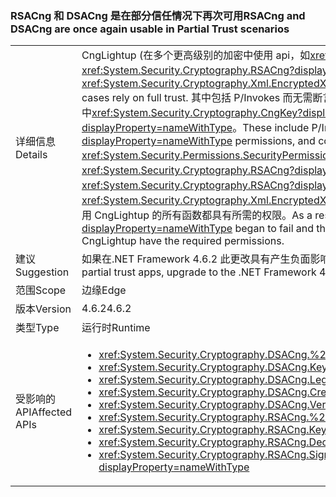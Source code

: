 ### <a name="rsacng-and-dsacng-are-once-again-usable-in-partial-trust-scenarios"></a><span data-ttu-id="da811-101">RSACng 和 DSACng 是在部分信任情况下再次可用</span><span class="sxs-lookup"><span data-stu-id="da811-101">RSACng and DSACng are once again usable in Partial Trust scenarios</span></span>

|   |   |
|---|---|
|<span data-ttu-id="da811-102">详细信息</span><span class="sxs-lookup"><span data-stu-id="da811-102">Details</span></span>|<span data-ttu-id="da811-103">CngLightup (在多个更高级别的加密中使用 api，如<xref:System.Security.Cryptography.Xml.EncryptedXml?displayProperty=nameWithType>) 和<xref:System.Security.Cryptography.RSACng?displayProperty=nameWithType>在某些情况下依赖于完全信任。</span><span class="sxs-lookup"><span data-stu-id="da811-103">CngLightup (used in several higher-level crypto apis, such as <xref:System.Security.Cryptography.Xml.EncryptedXml?displayProperty=nameWithType>) and <xref:System.Security.Cryptography.RSACng?displayProperty=nameWithType> in some cases rely on full trust.</span></span> <span data-ttu-id="da811-104">其中包括 P/Invokes 而无需断言<xref:System.Security.Permissions.SecurityPermissionFlag.UnmanagedCode?displayProperty=nameWithType>权限和代码路径其中<xref:System.Security.Cryptography.CngKey?displayProperty=nameWithType>具有的权限要求<xref:System.Security.Permissions.SecurityPermissionFlag.UnmanagedCode?displayProperty=nameWithType>。</span><span class="sxs-lookup"><span data-stu-id="da811-104">These include P/Invokes without asserting <xref:System.Security.Permissions.SecurityPermissionFlag.UnmanagedCode?displayProperty=nameWithType> permissions, and code paths where <xref:System.Security.Cryptography.CngKey?displayProperty=nameWithType> has permission demands for <xref:System.Security.Permissions.SecurityPermissionFlag.UnmanagedCode?displayProperty=nameWithType>.</span></span> <span data-ttu-id="da811-105">从.NET Framework 4.6.2 开始，CngLightup 用于切换到<xref:System.Security.Cryptography.RSACng?displayProperty=nameWithType>只要有可能。</span><span class="sxs-lookup"><span data-stu-id="da811-105">Starting with the .NET Framework 4.6.2, CngLightup was used to switch to <xref:System.Security.Cryptography.RSACng?displayProperty=nameWithType> wherever possible.</span></span> <span data-ttu-id="da811-106">因此，部分信任应用的成功使用<xref:System.Security.Cryptography.Xml.EncryptedXml?displayProperty=nameWithType>开始失败并引发<xref:System.Security.SecurityException>异常。此更改将添加所需的断言，以便使用 CngLightup 的所有函数都具有所需的权限。</span><span class="sxs-lookup"><span data-stu-id="da811-106">As a result, partial trust apps that successfully used <xref:System.Security.Cryptography.Xml.EncryptedXml?displayProperty=nameWithType> began to fail and throw <xref:System.Security.SecurityException> exceptions.This change adds the required asserts so that all functions using CngLightup have the required permissions.</span></span>|
|<span data-ttu-id="da811-107">建议</span><span class="sxs-lookup"><span data-stu-id="da811-107">Suggestion</span></span>|<span data-ttu-id="da811-108">如果在.NET Framework 4.6.2 此更改具有产生负面影响你的部分信任应用程序，升级到.NET Framework 4.7.1。</span><span class="sxs-lookup"><span data-stu-id="da811-108">If this change in the .NET Framework 4.6.2 has negatively impacted your partial trust apps, upgrade to the .NET Framework 4.7.1.</span></span>|
|<span data-ttu-id="da811-109">范围</span><span class="sxs-lookup"><span data-stu-id="da811-109">Scope</span></span>|<span data-ttu-id="da811-110">边缘</span><span class="sxs-lookup"><span data-stu-id="da811-110">Edge</span></span>|
|<span data-ttu-id="da811-111">版本</span><span class="sxs-lookup"><span data-stu-id="da811-111">Version</span></span>|<span data-ttu-id="da811-112">4.6.2</span><span class="sxs-lookup"><span data-stu-id="da811-112">4.6.2</span></span>|
|<span data-ttu-id="da811-113">类型</span><span class="sxs-lookup"><span data-stu-id="da811-113">Type</span></span>|<span data-ttu-id="da811-114">运行时</span><span class="sxs-lookup"><span data-stu-id="da811-114">Runtime</span></span>|
|<span data-ttu-id="da811-115">受影响的 API</span><span class="sxs-lookup"><span data-stu-id="da811-115">Affected APIs</span></span>|<ul><li><xref:System.Security.Cryptography.DSACng.%23ctor(System.Security.Cryptography.CngKey)?displayProperty=nameWithType></li><li><xref:System.Security.Cryptography.DSACng.Key?displayProperty=nameWithType></li><li><xref:System.Security.Cryptography.DSACng.LegalKeySizes?displayProperty=nameWithType></li><li><xref:System.Security.Cryptography.DSACng.CreateSignature(System.Byte[])?displayProperty=nameWithType></li><li><xref:System.Security.Cryptography.DSACng.VerifySignature(System.Byte[],System.Byte[])?displayProperty=nameWithType></li><li><xref:System.Security.Cryptography.RSACng.%23ctor(System.Security.Cryptography.CngKey)?displayProperty=nameWithType></li><li><xref:System.Security.Cryptography.RSACng.Key?displayProperty=nameWithType></li><li><xref:System.Security.Cryptography.RSACng.Decrypt(System.Byte[],System.Security.Cryptography.RSAEncryptionPadding)?displayProperty=nameWithType></li><li><xref:System.Security.Cryptography.RSACng.SignHash(System.Byte[],System.Security.Cryptography.HashAlgorithmName,System.Security.Cryptography.RSASignaturePadding)?displayProperty=nameWithType></li></ul>|

